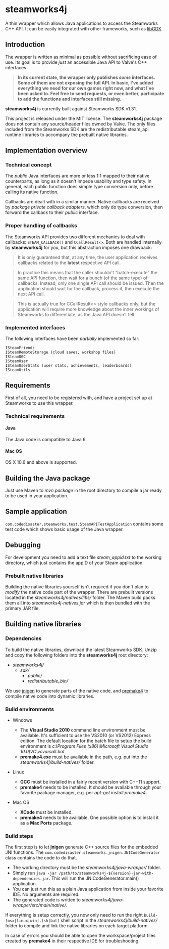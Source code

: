 # steamworks4j

A thin wrapper which allows Java applications to access the Steamworks C++ API. It can be easily integrated with other frameworks, such as [libGDX](http://libgdx.badlogicgames.com/).

## Introduction

The wrapper is written as minimal as possible without sacrificing ease of use. Its goal is to provide *just* an accessible Java API to Valve's C++ interfaces.

> **In its current state, the wrapper only publishes *some* interfaces. Some of them are not exposing the full API. In basic, I've added everything we need for our own games right now, and what I've been asked to. Feel free to send requests, or even better, participate to add the functions and interfaces still missing.**

**steamworks4j** is currently built against Steamworks SDK v1.31.

This project is released under the MIT license. The **steamworks4j** package does not contain any source/header files owned by Valve. The only files included from the Steamworks SDK are the redistributable steam_api runtime libraries to accompany the prebuilt native libraries.

## Implementation overview

### Technical concept

The *public* Java interfaces are more or less 1:1 mapped to their native counterparts, as long as it doesn't impede usability and type safety. In general, each public function does simple type conversion only, before calling its native function.

Callbacks are dealt with in a similar manner. Native callbacks are received by *package private callback adapters*, which only do type conversion, then forward the callback to their *public* interface.

### Proper handling of callbacks

The Steamworks API provides two different mechanics to deal with callbacks: `STEAM_CALLBACK()` and `CCallResult<>`. Both are handled internally by **steamworks4j** for you, but this abstraction imposes one drawback:

> It is only guaranteed that, at any time, the user application receives callbacks related to the **latest** respective API call.

> In practice this means that the caller shouldn't "batch-execute" the same API function, then wait for a bunch (of the same type) of callbacks. Instead, only one single API call should be issued. Then the application should wait for the callback, process it, then execute the next API call.

> This is actually true for CCallResult<> style callbacks only, but the application will require more knowledge about the inner workings of Steamworks to differentiate, as the Java API doesn't tell.

### Implemented interfaces

The following interfaces have been *partially* implemented so far:

```
ISteamFriends
ISteamRemoteStorage (cloud saves, workshop files)
ISteamUGC
ISteamUser
ISteamUserStats (user stats, achievements, leaderboards)
ISteamUtils
```

## Requirements

First of all, you need to be registered with, and have a project set up at Steamworks to use this wrapper.

### Technical requirements

#### Java

The Java code is compatible to Java 6.

#### Mac OS

OS X 10.6 and above is supported.

## Building the Java package

Just use Maven to *mvn package* in the root directory to compile a jar ready to be used in your application.

## Sample application

`com.codedisaster.steamworks.test.SteamAPITestApplication` contains some test code which shows basic usage of the Java wrapper.

## Debugging

For development you need to add a text file *steam_appid.txt* to the working directory, which just contains the appID of your Steam application.

### Prebuilt native libraries

Building the native libraries yourself isn't required if you don't plan to *modify* the native code part of the wrapper. There are prebuilt versions located in the *steamworks4j/natives/libs/* folder. The Maven build packs them all into *steamworks4j-natives.jar* which is then bundled with the primary JAR file.

## Building native libraries

### Dependencies

To build the native libraries, download the latest Steamworks SDK. Unzip and copy the following folders into the **steamworks4j** root directory:

- *steamworks4j/*
    - *sdk/*
        - *public/*
        - *redistributable_bin/*

We use [jnigen](https://github.com/libgdx/libgdx/wiki/jnigen) to generate parts of the native code, and [premake4](http://industriousone.com/premake) to compile native code into dynamic libraries.

### Build environments

- Windows

  - The **Visual Studio 2010** command line environment must be available. It's sufficient to use the VS2010 (or VS2012) Express edition. The default location for the batch file to setup the build environment is *c:\Program Files (x86)\Microsoft Visual Studio 10.0\VC\vcvarsall.bat*
  - **premake4.exe** must be available in the path, e.g. put into the *steamworks4j/build-natives/* folder.

- Linux

  - **GCC** must be installed in a fairly recent version with C++11 support.
  - **premake4** needs to be installed. It should be available through your favorite package manager, e.g. per *apt-get install premake4*.

- Mac OS

  - **XCode** must be installed.
  - **premake4** needs to be available. One possible option is to install it as a **Mac Ports** package.

### Build steps

The first step is to let **jnigen** generate C++ source files for the embedded JNI functions. The `com.codedisaster.steamworks.jnigen.JNICodeGenerator` class contains the code to do that.

- The working directory must be the *steamworks4j/java-wrapper/* folder.
- Simply run `java -jar /path/to/steamworks4j-${version}-jar-with-dependencies.jar`. This will run the JNICodeGenerator.main() application.
- You can just run this as a plain Java application from inside your favorite IDE. No arguments are required.
- The generated code is written to *steamworks4j/java-wrapper/src/main/native/*.

If everything is setup correctly, you now only need to run the right `build-[osx|linux|win].[sh|bat]` shell script in the *steamworks4j/build-natives/* folder to compile and link the native libraries on each target platform.

In case of errors you should be able to open the workspace/project files created by **premake4** in their respective IDE for troubleshooting.

